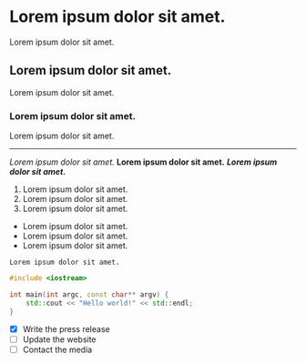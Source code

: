 # Lorem ipsum dolor sit amet.
Lorem ipsum dolor sit amet.
## Lorem ipsum dolor sit amet.
Lorem ipsum dolor sit amet.
### Lorem ipsum dolor sit amet.
Lorem ipsum dolor sit amet.

***

*Lorem ipsum dolor sit amet.*
**Lorem ipsum dolor sit amet.**
***Lorem ipsum dolor sit amet.***

1. Lorem ipsum dolor sit amet.
2. Lorem ipsum dolor sit amet.
3. Lorem ipsum dolor sit amet.

- Lorem ipsum dolor sit amet.
- Lorem ipsum dolor sit amet.
- Lorem ipsum dolor sit amet.

`Lorem ipsum dolor sit amet.`

```cpp
#include <iostream>

int main(int argc, const char** argv) {
	std::cout << "Hello world!" << std::endl;
}
```

- [x] Write the press release
- [ ] Update the website
- [ ] Contact the media 

